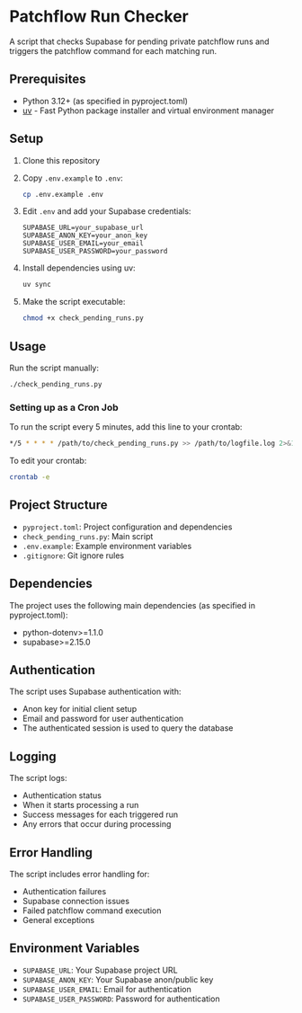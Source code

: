 # Patchflow Run Checker

A script that checks Supabase for pending private patchflow runs and triggers the patchflow command for each matching run.

## Prerequisites

- Python 3.12+ (as specified in pyproject.toml)
- [uv](https://github.com/astral-sh/uv) - Fast Python package installer and virtual environment manager

## Setup

1. Clone this repository
2. Copy `.env.example` to `.env`:
   ```bash
   cp .env.example .env
   ```
3. Edit `.env` and add your Supabase credentials:
   ```
   SUPABASE_URL=your_supabase_url
   SUPABASE_ANON_KEY=your_anon_key
   SUPABASE_USER_EMAIL=your_email
   SUPABASE_USER_PASSWORD=your_password
   ```
4. Install dependencies using uv:
   ```bash
   uv sync
   ```

5. Make the script executable:
   ```bash
   chmod +x check_pending_runs.py
   ```

## Usage

Run the script manually:
```bash
./check_pending_runs.py
```

### Setting up as a Cron Job

To run the script every 5 minutes, add this line to your crontab:
```bash
*/5 * * * * /path/to/check_pending_runs.py >> /path/to/logfile.log 2>&1
```

To edit your crontab:
```bash
crontab -e
```

## Project Structure

- `pyproject.toml`: Project configuration and dependencies
- `check_pending_runs.py`: Main script
- `.env.example`: Example environment variables
- `.gitignore`: Git ignore rules

## Dependencies

The project uses the following main dependencies (as specified in pyproject.toml):
- python-dotenv>=1.1.0
- supabase>=2.15.0

## Authentication

The script uses Supabase authentication with:
- Anon key for initial client setup
- Email and password for user authentication
- The authenticated session is used to query the database

## Logging

The script logs:
- Authentication status
- When it starts processing a run
- Success messages for each triggered run
- Any errors that occur during processing

## Error Handling

The script includes error handling for:
- Authentication failures
- Supabase connection issues
- Failed patchflow command execution
- General exceptions

## Environment Variables

- `SUPABASE_URL`: Your Supabase project URL
- `SUPABASE_ANON_KEY`: Your Supabase anon/public key
- `SUPABASE_USER_EMAIL`: Email for authentication
- `SUPABASE_USER_PASSWORD`: Password for authentication
